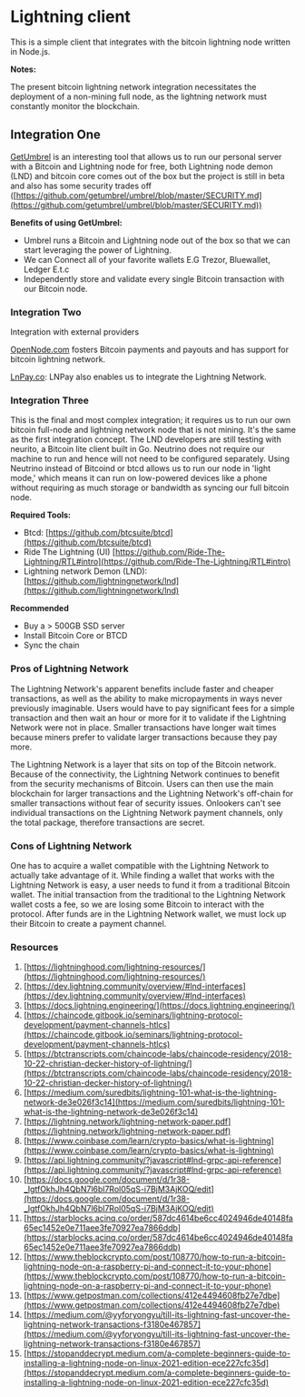# Lightning client
This is a simple client that integrates with the bitcoin lightning node written in Node.js. 

**Notes:**

The present bitcoin lightning network integration necessitates the deployment of a non-mining full node, as the lightning network must constantly monitor the blockchain.

## **Integration One**

[GetUmbrel](https://getumbrel.com/) is an interesting tool that allows us to run our personal server with a Bitcoin and Lightning node for free, both Lightning node demon (LND) and bitcoin core  comes out of the box but the project is still in beta and also has some security trades off ([https://github.com/getumbrel/umbrel/blob/master/SECURITY.md](https://github.com/getumbrel/umbrel/blob/master/SECURITY.md))

**Benefits of using GetUmbrel:**

- Umbrel runs a Bitcoin and Lightning node out of the box so that we can start leveraging the power of Lightning.
- We can Connect all of your favorite wallets E.G Trezor, Bluewallet, Ledger E.t.c
- Independently store and validate every single Bitcoin transaction with our Bitcoin node.

### **Integration Two**

Integration with external providers 

[OpenNode.com](http://opennode.com) fosters Bitcoin payments and payouts and has support for bitcoin lightning network. 

[LnPay.co](https://docs.lnpay.co/): LNPay also enables us to integrate the Lightning Network. 

### Integration Three

This is the final and most complex integration; it requires us to run our own bitcoin full-node and lightning network node that is not mining. It's the same as the first integration concept. The LND developers are still testing with neurito, a Bitcoin lite client built in Go. Neutrino does not require our machine to run and hence will not need to be configured separately. Using Neutrino instead of Bitcoind or btcd allows us to run our node in 'light mode,' which means it can run on low-powered devices like a phone without requiring as much storage or bandwidth as syncing our full bitcoin node.

**Required Tools:**

- Btcd: [https://github.com/btcsuite/btcd](https://github.com/btcsuite/btcd)
- Ride The Lightning (UI) [https://github.com/Ride-The-Lightning/RTL#intro](https://github.com/Ride-The-Lightning/RTL#intro)
- Lightning network Demon (LND): [https://github.com/lightningnetwork/lnd](https://github.com/lightningnetwork/lnd)

**Recommended**

- Buy a > 500GB SSD server
- Install Bitcoin Core or BTCD
- Sync the chain

### **Pros of Lightning Network**

The Lightning Network's apparent benefits include faster and cheaper transactions, as well as the ability to make micropayments in ways never previously imaginable. Users would have to pay significant fees for a simple transaction and then wait an hour or more for it to validate if the Lightning Network were not in place. Smaller transactions have longer wait times because miners prefer to validate larger transactions because they pay more.

The Lightning Network is a layer that sits on top of the Bitcoin network. Because of the connectivity, the Lightning Network continues to benefit from the security mechanisms of Bitcoin. Users can then use the main blockchain for larger transactions and the Lightning Network's off-chain for smaller transactions without fear of security issues. Onlookers can't see individual transactions on the Lightning Network payment channels, only the total package, therefore transactions are secret.

### **Cons of Lightning Network**

One has to acquire a wallet compatible with the Lightning Network to actually take advantage of it. While finding a wallet that works with the Lightning Network is easy, a user needs to fund it from a traditional Bitcoin wallet. The initial transaction from the traditional to the Lightning Network wallet costs a fee, so we are losing some Bitcoin to interact with the protocol. After funds are in the Lightning Network wallet, we must lock up their Bitcoin to create a payment channel.

### **Resources**

1. [https://lightninghood.com/lightning-resources/](https://lightninghood.com/lightning-resources/)
2. [https://dev.lightning.community/overview/#lnd-interfaces](https://dev.lightning.community/overview/#lnd-interfaces)
3. [https://docs.lightning.engineering/](https://docs.lightning.engineering/)
4. [https://chaincode.gitbook.io/seminars/lightning-protocol-development/payment-channels-htlcs](https://chaincode.gitbook.io/seminars/lightning-protocol-development/payment-channels-htlcs)
5. [https://btctranscripts.com/chaincode-labs/chaincode-residency/2018-10-22-christian-decker-history-of-lightning/](https://btctranscripts.com/chaincode-labs/chaincode-residency/2018-10-22-christian-decker-history-of-lightning/)
6. [https://medium.com/suredbits/lightning-101-what-is-the-lightning-network-de3e026f3c14](https://medium.com/suredbits/lightning-101-what-is-the-lightning-network-de3e026f3c14)
7. [https://lightning.network/lightning-network-paper.pdf](https://lightning.network/lightning-network-paper.pdf)
8. [https://www.coinbase.com/learn/crypto-basics/what-is-lightning](https://www.coinbase.com/learn/crypto-basics/what-is-lightning)
9. [https://api.lightning.community/?javascript#lnd-grpc-api-reference](https://api.lightning.community/?javascript#lnd-grpc-api-reference)
10. [https://docs.google.com/document/d/1r38-_IgtfOkhJh4QbN7l6bl7Rol05qS-i7BjM3AjKOQ/edit](https://docs.google.com/document/d/1r38-_IgtfOkhJh4QbN7l6bl7Rol05qS-i7BjM3AjKOQ/edit)
11. [https://starblocks.acinq.co/order/587dc4614be6cc4024946de40148fa65ec1452e0e711aee3fe70927ea7866ddb](https://starblocks.acinq.co/order/587dc4614be6cc4024946de40148fa65ec1452e0e711aee3fe70927ea7866ddb)
12. [https://www.theblockcrypto.com/post/108770/how-to-run-a-bitcoin-lightning-node-on-a-raspberry-pi-and-connect-it-to-your-phone](https://www.theblockcrypto.com/post/108770/how-to-run-a-bitcoin-lightning-node-on-a-raspberry-pi-and-connect-it-to-your-phone)
13. [https://www.getpostman.com/collections/412e4494608fb27e7dbe](https://www.getpostman.com/collections/412e4494608fb27e7dbe)
14. [https://medium.com/@yyforyongyu/till-its-lightning-fast-uncover-the-lightning-network-transactions-f3180e467857](https://medium.com/@yyforyongyu/till-its-lightning-fast-uncover-the-lightning-network-transactions-f3180e467857)
15. [https://stopanddecrypt.medium.com/a-complete-beginners-guide-to-installing-a-lightning-node-on-linux-2021-edition-ece227cfc35d](https://stopanddecrypt.medium.com/a-complete-beginners-guide-to-installing-a-lightning-node-on-linux-2021-edition-ece227cfc35d)
